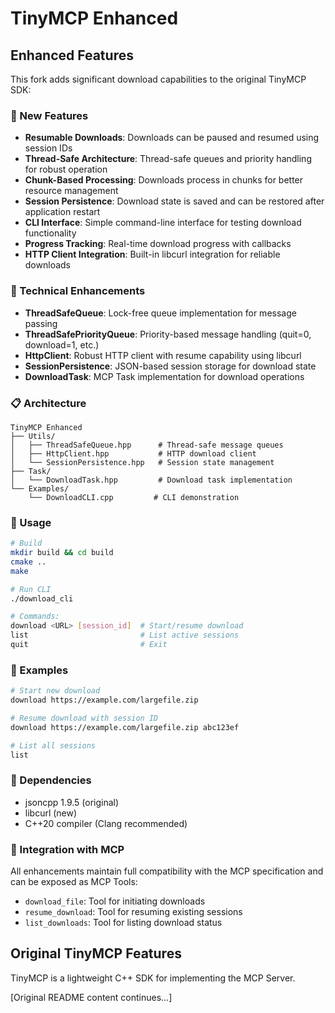 # TinyMCP Enhanced

## Enhanced Features

This fork adds significant download capabilities to the original TinyMCP SDK:

### 🚀 New Features

- **Resumable Downloads**: Downloads can be paused and resumed using session IDs
- **Thread-Safe Architecture**: Thread-safe queues and priority handling for robust operation  
- **Chunk-Based Processing**: Downloads process in chunks for better resource management
- **Session Persistence**: Download state is saved and can be restored after application restart
- **CLI Interface**: Simple command-line interface for testing download functionality
- **Progress Tracking**: Real-time download progress with callbacks
- **HTTP Client Integration**: Built-in libcurl integration for reliable downloads

### 🔧 Technical Enhancements

- **ThreadSafeQueue**: Lock-free queue implementation for message passing
- **ThreadSafePriorityQueue**: Priority-based message handling (quit=0, download=1, etc.)
- **HttpClient**: Robust HTTP client with resume capability using libcurl
- **SessionPersistence**: JSON-based session storage for download state
- **DownloadTask**: MCP Task implementation for download operations

### 📋 Architecture

```
TinyMCP Enhanced
├── Utils/
│   ├── ThreadSafeQueue.hpp      # Thread-safe message queues
│   ├── HttpClient.hpp           # HTTP download client
│   └── SessionPersistence.hpp   # Session state management
├── Task/
│   └── DownloadTask.hpp         # Download task implementation
└── Examples/
    └── DownloadCLI.cpp         # CLI demonstration
```

### 🎯 Usage

```bash
# Build
mkdir build && cd build
cmake ..
make

# Run CLI
./download_cli

# Commands:
download <URL> [session_id]  # Start/resume download
list                         # List active sessions  
quit                         # Exit
```

### 🧪 Examples

```bash
# Start new download
download https://example.com/largefile.zip

# Resume download with session ID
download https://example.com/largefile.zip abc123ef

# List all sessions
list
```

### 🔧 Dependencies

- jsoncpp 1.9.5 (original)
- libcurl (new)
- C++20 compiler (Clang recommended)

### 🎁 Integration with MCP

All enhancements maintain full compatibility with the MCP specification and can be exposed as MCP Tools:

- `download_file`: Tool for initiating downloads
- `resume_download`: Tool for resuming existing sessions
- `list_downloads`: Tool for listing download status

## Original TinyMCP Features

TinyMCP is a lightweight C++ SDK for implementing the MCP Server.

[Original README content continues...]
